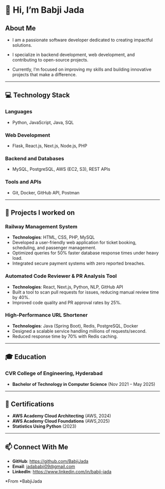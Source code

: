 # 👋 Hi, I’m Babji Jada

## About Me

- I am a passionate software developer dedicated to creating impactful solutions.

- I specialize in backend development, web development, and contributing to open-source projects.

- Currently, I’m focused on improving my skills and building innovative projects that make a difference.

---

## 💻 Technology Stack

### Languages 


- Python, JavaScript, Java, SQL 

### Web Development                                                                                    
- Flask, React.js, Next.js, Node.js, PHP

### Backend and Databases

- MySQL, PostgreSQL, AWS (EC2, S3), REST APIs

### Tools and APIs

- Git, Docker, GitHub API, Postman

---

## 🚉 Projects I worked on

### Railway Management System

- **Technologies**: HTML, CSS, PHP, MySQL
- Developed a user-friendly web application for ticket booking, scheduling, and passenger management.
- Optimized queries for 50% faster database response times under heavy load.
- Integrated secure payment systems with zero reported breaches.

### Automated Code Reviewer & PR Analysis Tool

- **Technologies**: React, Next.js, Python, NLP, GitHub API
- Built a tool to scan pull requests for issues, reducing manual review time by 40%.
- Improved code quality and PR approval rates by 25%.

### High-Performance URL Shortener

- **Technologies**: Java (Spring Boot), Redis, PostgreSQL, Docker
- Designed a scalable service handling millions of requests/second.
- Reduced response time by 70% with Redis caching.

---

## 🎓 Education

### CVR College of Engineering, Hyderabad

- **Bachelor of Technology in Computer Science** (Nov 2021 – May 2025)

---

## 📜 Certifications

- **AWS Academy Cloud Architecting** (AWS, 2024)
- **AWS Academy Cloud Foundations** (AWS,2025)
- **Statistics Using Python** (2023)

---

## 📫 Connect With Me

- **GitHub**: https://github.com/BabjiJada
- **Email**: jadababji09@gmail.com
- **LinkedIn**: https://www.linkedin.com/in/babji-jada

*From *BabjiJada
